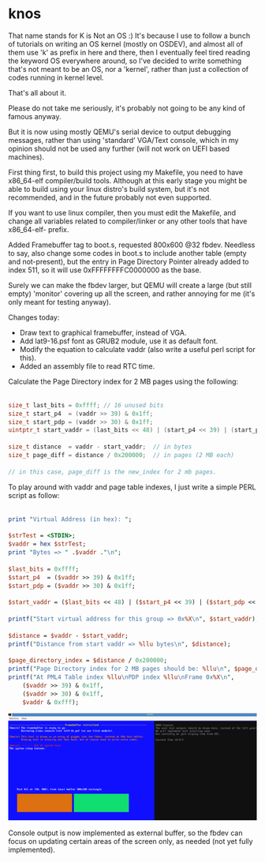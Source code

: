 # knos
That name stands for K is Not an OS :)
It's because I use to follow a bunch of tutorials on writing an OS kernel (mostly on OSDEV), and almost all of them
use 'k' as prefix in here and there, then I eventually feel tired reading the keyword OS everywhere
around, so I've decided to write something that's not meant to be an OS, nor a 'kernel', rather than
just a collection of codes running in kernel level.

That's all about it.

Please do not take me seriously, it's probably not going to be any kind of famous anyway.

But it is now using mostly QEMU's serial device to output debugging messages, rather than using
'standard' VGA/Text console, which in my opinion should not be used any further (will not work on
UEFI based machines).

First thing first, to build this project using my Makefile, you need to have x86_64-elf compiler/build tools.
Although at this early stage you might be able to build using your linux distro's build system, but it's not recommended,
and in the future probably not even supported.

If you want to use linux compiler, then you must edit the Makefile, and change all variables related to compiler/linker or any other tools that have x86_64-elf- prefix.

Added Framebuffer tag to boot.s, requested 800x600 @32 fbdev.
Needless to say, also change some codes in boot.s to include another table (empty and not-present), but
the entry in Page Directory Pointer already added to index 511, so it will use 0xFFFFFFFFC0000000 as the
base.

Surely we can make the fbdev larger, but QEMU will create a large (but still empty) 'monitor' covering up
all the screen, and rather annoying for me (it's only meant for testing anyway).

Changes today:
  - Draw text to graphical framebuffer, instead of VGA.
  - Add lat9-16.psf font as GRUB2 module, use it as default font.
  - Modify the equation to calculate vaddr (also write a useful perl script for this).
  - Added an assembly file to read RTC time.
  
 Calculate the Page Directory index for 2 MB pages using the following:
 
 ```cpp
 
size_t last_bits = 0xffff; // 16 unused bits
size_t start_p4  = (vaddr >> 39) & 0x1ff;
size_t start_pdp = (vaddr >> 30) & 0x1ff;
uintptr_t start_vaddr = (last_bits << 48) | (start_p4 << 39) | (start_pdp << 30);

size_t distance  = vaddr - start_vaddr;  // in bytes
size_t page_diff = distance / 0x200000;  // in pages (2 MB each)

// in this case, page_diff is the new_index for 2 mb pages.

```

To play around with vaddr and page table indexes, I just write a simple PERL script as follow:

```perl

print "Virtual Address (in hex): ";

$strTest = <STDIN>;
$vaddr = hex $strTest;
print "Bytes => " .$vaddr ."\n";

$last_bits = 0xffff;
$start_p4  = ($vaddr >> 39) & 0x1ff;
$start_pdp = ($vaddr >> 30) & 0x1ff;

$start_vaddr = ($last_bits << 48) | ($start_p4 << 39) | ($start_pdp << 30);

printf("Start virtual address for this group => 0x%X\n", $start_vaddr);

$distance = $vaddr - $start_vaddr;
printf("Distance from start vaddr => %llu bytes\n", $distance);

$page_directory_index = $distance / 0x200000;
printf("Page Directory index for 2 MB pages should be: %llu\n", $page_directory_index);
printf("At PML4 Table index %llu\nPDP index %llu\nFrame 0x%X\n", 
	($vaddr >> 39) & 0x1ff,
	($vaddr >> 30) & 0x1ff,
	$vaddr & 0xfff);


```

![Screenshot 1](Screenshot_2019-10-27_01-00-08.png "Recent test on QEMU")

Console output is now implemented as external buffer, so the fbdev can focus on updating certain areas of the screen only, as needed (not yet fully implemented).
